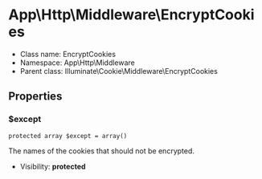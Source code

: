 App\Http\Middleware\EncryptCookies
===============






* Class name: EncryptCookies
* Namespace: App\Http\Middleware
* Parent class: Illuminate\Cookie\Middleware\EncryptCookies





Properties
----------


### $except

    protected array $except = array()

The names of the cookies that should not be encrypted.



* Visibility: **protected**



